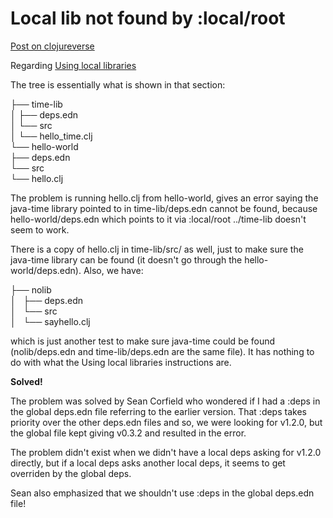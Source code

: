 # Local lib not found by :local/root
[Post on clojureverse](https://clojureverse.org/t/local-lib-not-found-by-local-root/10174/1)

Regarding [Using local libraries](https://clojure.org/guides/deps_and_cli)

The tree is essentially what is shown in that section:

├── time-lib  
│   ├── deps.edn  
│   └── src  
│       └── hello_time.clj  
└── hello-world  
    ├── deps.edn  
    └── src  
        └── hello.clj  
        
The problem is running hello.clj from hello-world, gives an error saying the java-time library pointed to in time-lib/deps.edn cannot be found, because hello-world/deps.edn which points to it via :local/root ../time-lib doesn't seem to work.

There is a copy of hello.clj in time-lib/src/ as well, just to make sure the java-time library can be found (it doesn't go through the hello-world/deps.edn). Also, we have:

├── nolib  
│   ├── deps.edn  
│   └── src  
│       └── sayhello.clj  

which is just another test to make sure java-time could be found (nolib/deps.edn and time-lib/deps.edn are the same file). It has nothing to do with what the Using local libraries instructions are.

**Solved!**

The problem was solved by Sean Corfield who wondered if I had a :deps in the global deps.edn file referring to the earlier version. That :deps takes priority over the other deps.edn files and so, we were looking for v1.2.0, but the global file kept giving v0.3.2 and resulted in the error.

The problem didn't exist when we didn't have a local deps asking for v1.2.0 directly, but if a local deps asks another local deps, it seems to get overriden by the global deps.

Sean also emphasized that we shouldn't use :deps in the global deps.edn file!
